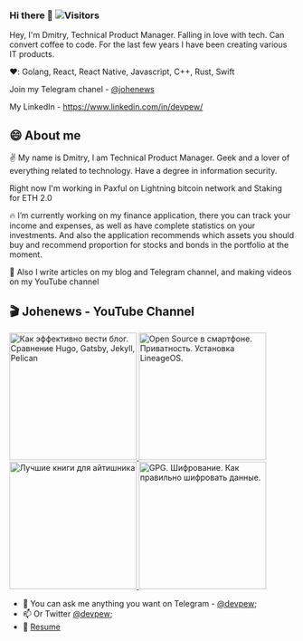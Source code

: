 ### Hi there 👋 ![Visitors](https://visitor-badge.glitch.me/badge?page_id=devpew) 

<!--
**devpew/devpew** is a ✨ _special_ ✨ repository because its `README.md` (this file) appears on your GitHub profile.

Here are some ideas to get you started:

- 🔭 I’m currently working on ...
- 🌱 I’m currently learning ...
- 👯 I’m looking to collaborate on ...
- 🤔 I’m looking for help with ...
- 💬 Ask me about ...
- 📫 How to reach me: ...
- 😄 Pronouns: ...
- ⚡ Fun fact: ...
-->

Hey, I'm Dmitry, Technical Product Manager. Falling in love with tech. Сan convert coffee to code. For the last few years I have been creating various IT products. 

❤️: Golang, React, React Native, Javascript, C++, Rust, Swift

Join my Telegram chanel - [@johenews](https://t.me/johenews)

My LinkedIn - https://www.linkedin.com/in/devpew/

## 😄 About me 

✌️ My name is Dmitry, I am Technical Product Manager. Geek and a lover of everything related to technology. Have a degree in information security.

Right now I'm working in Paxful on Lightning bitcoin network and Staking for ETH 2.0

🔥 I’m currently working on my finance application, there you can track your income and expenses, as well as have complete statistics on your investments. And also the application recommends which assets you should buy and recommend proportion for stocks and bonds in the portfolio at the moment.

🎥 Also I write articles on my blog and Telegram channel, and making videos on my YouTube channel

## 🎬 Johenews - YouTube Channel 
<span>
  <a href="https://youtu.be/mpwxguP_H5E">
    <img src="https://img.youtube.com/vi/mpwxguP_H5E/0.jpg" alt="Как эффективно вести блог. Сравнение Hugo, Gatsby, Jekyll, Pelican" height="225px">
  </a>
</span>
<span>  
  <a href="https://youtu.be/Kk_bn04UQCM">
    <img src="https://img.youtube.com/vi/Kk_bn04UQCM/0.jpg" alt="Open Source в смартфоне. Приватность. Установка LineageOS." height="225px">
  </a>
</span>
<span>  
  <a href="https://youtu.be/uSUc18yF8vk">
    <img src="https://img.youtube.com/vi/uSUc18yF8vk/0.jpg" alt="Лучшие книги для айтишника" height="225px">
  </a>
</span>
<span>  
  <a href="https://youtu.be/2CwsoGw2coc">
    <img src="https://img.youtube.com/vi/2CwsoGw2coc/0.jpg" alt="GPG. Шифрование. Как правильно шифровать данные." height="225px">
  </a>
</span>

- 💬 You can ask me anything you want on Telegram - [@devpew](https://t.me/devpew);
- 📫 Or Twitter [@devpew](https://twitter.com/devpew);
- 📝 [Resume](https://devpew.com/cv)
